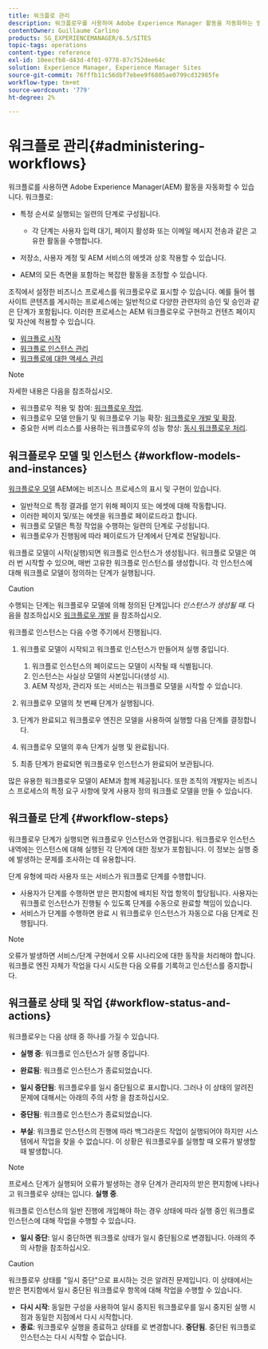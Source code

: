 ```yaml
---
title: 워크플로 관리
description: 워크플로우를 사용하여 Adobe Experience Manager 활동을 자동화하는 방법을 알아봅니다.
contentOwner: Guillaume Carlino
products: SG_EXPERIENCEMANAGER/6.5/SITES
topic-tags: operations
content-type: reference
exl-id: 10eecfb8-d43d-4f01-9778-87c752dee64c
solution: Experience Manager, Experience Manager Sites
source-git-commit: 76fffb11c56dbf7ebee9f6805ae0799cd32985fe
workflow-type: tm+mt
source-wordcount: '779'
ht-degree: 2%

---
```


# 워크플로 관리{#administering-workflows}

워크플로를 사용하면 Adobe Experience Manager(AEM) 활동을 자동화할 수 있습니다. 워크플로:

* 특정 순서로 실행되는 일련의 단계로 구성됩니다.

   * 각 단계는 사용자 입력 대기, 페이지 활성화 또는 이메일 메시지 전송과 같은 고유한 활동을 수행합니다.

* 저장소, 사용자 계정 및 AEM 서비스의 에셋과 상호 작용할 수 있습니다.
* AEM의 모든 측면을 포함하는 복잡한 활동을 조정할 수 있습니다.

조직에서 설정한 비즈니스 프로세스를 워크플로우로 표시할 수 있습니다. 예를 들어 웹 사이트 콘텐츠를 게시하는 프로세스에는 일반적으로 다양한 관련자의 승인 및 승인과 같은 단계가 포함됩니다. 이러한 프로세스는 AEM 워크플로우로 구현하고 컨텐츠 페이지 및 자산에 적용할 수 있습니다.

* [워크플로 시작](/help/sites-administering/workflows-starting.md)
* [워크플로 인스턴스 관리](/help/sites-administering/workflows-administering.md)
* [워크플로에 대한 액세스 관리](/help/sites-administering/workflows-managing.md)

>[!NOTE]
>
>자세한 내용은 다음을 참조하십시오.
>
>* 워크플로우 적용 및 참여: [워크플로우 작업](/help/sites-authoring/workflows.md).
>* 워크플로우 모델 만들기 및 워크플로우 기능 확장: [워크플로우 개발 및 확장](/help/sites-developing/workflows.md).
>* 중요한 서버 리소스를 사용하는 워크플로우의 성능 향상: [동시 워크플로우 처리](/help/sites-deploying/configuring-performance.md#concurrent-workflow-processing).
>

## 워크플로우 모델 및 인스턴스 {#workflow-models-and-instances}

[워크플로우 모델](/help/sites-developing/workflows.md#model) AEM에는 비즈니스 프로세스의 표시 및 구현이 있습니다.

* 일반적으로 특정 결과를 얻기 위해 페이지 또는 에셋에 대해 작동합니다.
* 이러한 페이지 및/또는 에셋을 워크플로 페이로드라고 합니다.
* 워크플로 모델은 특정 작업을 수행하는 일련의 단계로 구성됩니다.
* 워크플로우가 진행됨에 따라 페이로드가 단계에서 단계로 전달됩니다.

워크플로 모델이 시작(실행)되면 워크플로 인스턴스가 생성됩니다. 워크플로 모델은 여러 번 시작할 수 있으며, 매번 고유한 워크플로 인스턴스를 생성합니다. 각 인스턴스에 대해 워크플로 모델이 정의하는 단계가 실행됩니다.

>[!CAUTION]
>
>수행되는 단계는 워크플로우 모델에 의해 정의된 단계입니다 *인스턴스가 생성될 때*. 다음을 참조하십시오 [워크플로우 개발](/help/sites-developing/workflows.md#model) 을 참조하십시오.

워크플로 인스턴스는 다음 수명 주기에서 진행됩니다.

1. 워크플로 모델이 시작되고 워크플로 인스턴스가 만들어져 실행 중입니다.

   1. 워크플로 인스턴스의 페이로드는 모델이 시작될 때 식별됩니다.
   1. 인스턴스는 사실상 모델의 사본입니다(생성 시).
   1. AEM 작성자, 관리자 또는 서비스는 워크플로 모델을 시작할 수 있습니다.

1. 워크플로우 모델의 첫 번째 단계가 실행됩니다.
1. 단계가 완료되고 워크플로우 엔진은 모델을 사용하여 실행할 다음 단계를 결정합니다.
1. 워크플로우 모델의 후속 단계가 실행 및 완료됩니다.
1. 최종 단계가 완료되면 워크플로우 인스턴스가 완료되어 보관됩니다.

많은 유용한 워크플로우 모델이 AEM과 함께 제공됩니다. 또한 조직의 개발자는 비즈니스 프로세스의 특정 요구 사항에 맞게 사용자 정의 워크플로 모델을 만들 수 있습니다.

## 워크플로 단계 {#workflow-steps}

워크플로우 단계가 실행되면 워크플로우 인스턴스와 연결됩니다. 워크플로우 인스턴스 내역에는 인스턴스에 대해 실행된 각 단계에 대한 정보가 포함됩니다. 이 정보는 실행 중에 발생하는 문제를 조사하는 데 유용합니다.

단계 유형에 따라 사용자 또는 서비스가 워크플로 단계를 수행합니다.

* 사용자가 단계를 수행하면 받은 편지함에 배치된 작업 항목이 할당됩니다. 사용자는 워크플로 인스턴스가 진행될 수 있도록 단계를 수동으로 완료할 책임이 있습니다.
* 서비스가 단계를 수행하면 완료 시 워크플로우 인스턴스가 자동으로 다음 단계로 진행됩니다.

>[!NOTE]
>
>오류가 발생하면 서비스/단계 구현에서 오류 시나리오에 대한 동작을 처리해야 합니다. 워크플로 엔진 자체가 작업을 다시 시도한 다음 오류를 기록하고 인스턴스를 중지합니다.

## 워크플로 상태 및 작업 {#workflow-status-and-actions}

워크플로우는 다음 상태 중 하나를 가질 수 있습니다.

* **실행 중**: 워크플로 인스턴스가 실행 중입니다.
* **완료됨**: 워크플로 인스턴스가 종료되었습니다.

* **일시 중단됨**: 워크플로우를 일시 중단됨으로 표시합니다. 그러나 이 상태의 알려진 문제에 대해서는 아래의 주의 사항 을 참조하십시오.
* **중단됨**: 워크플로 인스턴스가 종료되었습니다.
* **부실**: 워크플로 인스턴스의 진행에 따라 백그라운드 작업이 실행되어야 하지만 시스템에서 작업을 찾을 수 없습니다. 이 상황은 워크플로우를 실행할 때 오류가 발생할 때 발생합니다.

>[!NOTE]
>
>프로세스 단계가 실행되어 오류가 발생하는 경우 단계가 관리자의 받은 편지함에 나타나고 워크플로우 상태는 입니다. **실행 중**.

워크플로 인스턴스의 일반 진행에 개입해야 하는 경우 상태에 따라 실행 중인 워크플로 인스턴스에 대해 작업을 수행할 수 있습니다.

* **일시 중단**: 일시 중단하면 워크플로 상태가 일시 중단됨으로 변경됩니다. 아래의 주의 사항을 참조하십시오.

>[!CAUTION]
>
>워크플로우 상태를 &quot;일시 중단&quot;으로 표시하는 것은 알려진 문제입니다. 이 상태에서는 받은 편지함에서 일시 중단된 워크플로우 항목에 대해 작업을 수행할 수 있습니다.

* **다시 시작**: 동일한 구성을 사용하여 일시 중지된 워크플로우를 일시 중지된 실행 시점과 동일한 지점에서 다시 시작합니다.
* **종료**: 워크플로우 실행을 종료하고 상태를 로 변경합니다. **중단됨**. 중단된 워크플로 인스턴스는 다시 시작할 수 없습니다.
